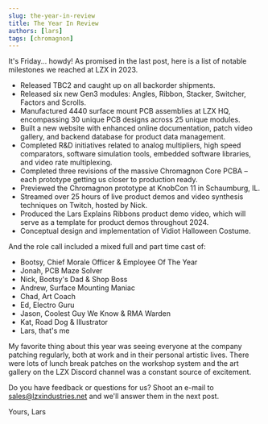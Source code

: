 ```yaml
---
slug: the-year-in-review
title: The Year In Review
authors: [lars]
tags: [chromagnon]
---
```


It's Friday... howdy!  As promised in the last post, here is a list of notable milestones we reached at LZX in 2023. 

<!-- truncate -->

- Released TBC2 and caught up on all backorder shipments.
- Released six new Gen3 modules: Angles, Ribbon, Stacker, Switcher, Factors and Scrolls.
- Manufactured 4440 surface mount PCB assemblies at LZX HQ, encompassing 30 unique PCB designs across 25 unique modules. 
- Built a new website with enhanced online documentation, patch video gallery, and backend database for product data management.
- Completed R&D initiatives related to analog multipliers, high speed comparators, software simulation tools, embedded software libraries, and video rate multiplexing.
- Completed three revisions of the massive Chromagnon Core PCBA – each prototype getting us closer to production ready.
- Previewed the Chromagnon prototype at KnobCon 11 in Schaumburg, IL.
- Streamed over 25 hours of live product demos and video synthesis techniques on Twitch, hosted by Nick.
- Produced the Lars Explains Ribbons product demo video, which will serve as a template for product demos throughout 2024. 
- Conceptual design and implementation of Vidiot Halloween Costume.

And the role call included a mixed full and part time cast of:

- Bootsy, Chief Morale Officer & Employee Of The Year
- Jonah, PCB Maze Solver
- Nick, Bootsy's Dad & Shop Boss
- Andrew, Surface Mounting Maniac
- Chad, Art Coach
- Ed, Electro Guru
- Jason, Coolest Guy We Know & RMA Warden
- Kat, Road Dog & Illustrator
- Lars, that's me

My favorite thing about this year was seeing everyone at the company patching regularly, both at work and in their personal artistic lives.  There were lots of lunch break patches on the workshop system and the art gallery on the LZX Discord channel was a constant source of excitement.

Do you have feedback or questions for us?  Shoot an e-mail to sales@lzxindustries.net and we'll answer them in the next post.

Yours,
Lars